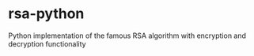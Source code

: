 # rsa-python
Python implementation of the famous RSA algorithm with encryption and decryption functionality
